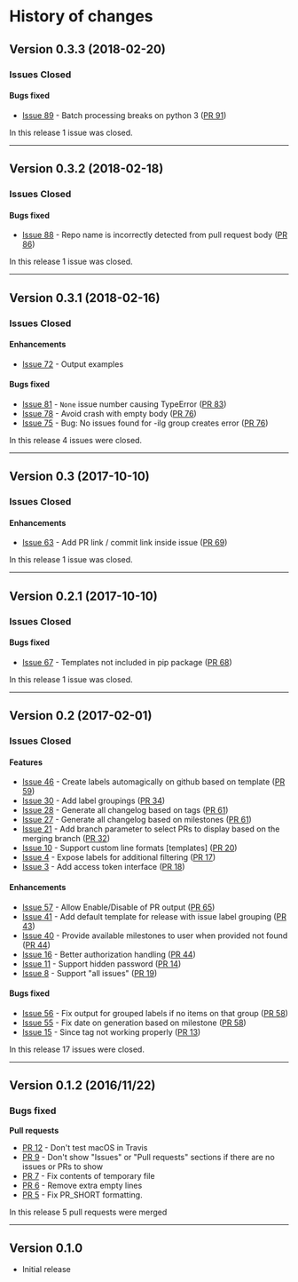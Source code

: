 # History of changes

## Version 0.3.3 (2018-02-20)

### Issues Closed

#### Bugs fixed

* [Issue 89](https://github.com/spyder-ide/loghub/issues/89) - Batch processing breaks on python 3 ([PR 91](https://github.com/spyder-ide/loghub/pull/91))

In this release 1 issue was closed.

----

## Version 0.3.2 (2018-02-18)

### Issues Closed

#### Bugs fixed

* [Issue 88](https://github.com/spyder-ide/loghub/issues/88) - Repo name is incorrectly detected from pull request body ([PR 86](https://github.com/spyder-ide/loghub/pull/86))

In this release 1 issue was closed.

----

## Version 0.3.1 (2018-02-16)

### Issues Closed

#### Enhancements

* [Issue 72](https://github.com/spyder-ide/loghub/issues/72) - Output examples

#### Bugs fixed

* [Issue 81](https://github.com/spyder-ide/loghub/issues/81) - `None` issue number causing TypeError ([PR 83](https://github.com/spyder-ide/loghub/pull/83))
* [Issue 78](https://github.com/spyder-ide/loghub/issues/78) - Avoid crash with empty body ([PR 76](https://github.com/spyder-ide/loghub/pull/76))
* [Issue 75](https://github.com/spyder-ide/loghub/issues/75) - Bug: No issues found for -ilg group creates error ([PR 76](https://github.com/spyder-ide/loghub/pull/76))

In this release 4 issues were closed.

----

## Version 0.3 (2017-10-10)

### Issues Closed

#### Enhancements

* [Issue 63](https://github.com/spyder-ide/loghub/issues/63) - Add PR link / commit link inside issue ([PR 69](https://github.com/spyder-ide/loghub/pull/69))

In this release 1 issue was closed.

----

## Version 0.2.1 (2017-10-10)

### Issues Closed

#### Bugs fixed

* [Issue 67](https://github.com/spyder-ide/loghub/issues/67) - Templates not included in pip package ([PR 68](https://github.com/spyder-ide/loghub/pull/68))

In this release 1 issue was closed.

----

## Version 0.2 (2017-02-01)

### Issues Closed

#### Features 

* [Issue 46](https://github.com/spyder-ide/loghub/issues/46) - Create labels automagically on github based on template ([PR 59](https://github.com/spyder-ide/loghub/pull/59))
* [Issue 30](https://github.com/spyder-ide/loghub/issues/30) - Add label groupings ([PR 34](https://github.com/spyder-ide/loghub/pull/34))
* [Issue 28](https://github.com/spyder-ide/loghub/issues/28) - Generate all changelog based on tags ([PR 61](https://github.com/spyder-ide/loghub/pull/61))
* [Issue 27](https://github.com/spyder-ide/loghub/issues/27) - Generate all changelog based on milestones ([PR 61](https://github.com/spyder-ide/loghub/pull/61))
* [Issue 21](https://github.com/spyder-ide/loghub/issues/21) - Add branch parameter to select PRs to display based on the merging branch ([PR 32](https://github.com/spyder-ide/loghub/pull/32))
* [Issue 10](https://github.com/spyder-ide/loghub/issues/10) - Support custom line formats [templates] ([PR 20](https://github.com/spyder-ide/loghub/pull/20))
* [Issue 4](https://github.com/spyder-ide/loghub/issues/4) - Expose labels for additional filtering ([PR 17](https://github.com/spyder-ide/loghub/pull/17))
* [Issue 3](https://github.com/spyder-ide/loghub/issues/3) - Add access token interface ([PR 18](https://github.com/spyder-ide/loghub/pull/18))

#### Enhancements

* [Issue 57](https://github.com/spyder-ide/loghub/issues/57) - Allow Enable/Disable of PR output ([PR 65](https://github.com/spyder-ide/loghub/pull/65))
* [Issue 41](https://github.com/spyder-ide/loghub/issues/41) - Add default template for release with issue label grouping ([PR 43](https://github.com/spyder-ide/loghub/pull/43))
* [Issue 40](https://github.com/spyder-ide/loghub/issues/40) - Provide available milestones to user when provided not found ([PR 44](https://github.com/spyder-ide/loghub/pull/44))
* [Issue 16](https://github.com/spyder-ide/loghub/issues/16) - Better authorization handling  ([PR 44](https://github.com/spyder-ide/loghub/pull/44))
* [Issue 11](https://github.com/spyder-ide/loghub/issues/11) - Support hidden password ([PR 14](https://github.com/spyder-ide/loghub/pull/14))
* [Issue 8](https://github.com/spyder-ide/loghub/issues/8) - Support "all issues"  ([PR 19](https://github.com/spyder-ide/loghub/pull/19))

#### Bugs fixed

* [Issue 56](https://github.com/spyder-ide/loghub/issues/56) - Fix output for grouped labels if no items on that group ([PR 58](https://github.com/spyder-ide/loghub/pull/58))
* [Issue 55](https://github.com/spyder-ide/loghub/issues/55) - Fix date on generation based on milestone ([PR 58](https://github.com/spyder-ide/loghub/pull/58))
* [Issue 15](https://github.com/spyder-ide/loghub/issues/15) - Since tag not working properly ([PR 13](https://github.com/spyder-ide/loghub/pull/13))

In this release 17 issues were closed.

----

## Version 0.1.2 (2016/11/22)

### Bugs fixed

**Pull requests**

* [PR 12](https://github.com/spyder-ide/loghub/pull/12) - Don't test macOS in Travis
* [PR 9](https://github.com/spyder-ide/loghub/pull/9) - Don't show "Issues" or "Pull requests" sections if there are no issues or PRs to show
* [PR 7](https://github.com/spyder-ide/loghub/pull/7) - Fix contents of temporary file
* [PR 6](https://github.com/spyder-ide/loghub/pull/6) - Remove extra empty lines
* [PR 5](https://github.com/spyder-ide/loghub/pull/5) - Fix PR_SHORT formatting.

In this release 5 pull requests were merged

----

## Version 0.1.0

* Initial release
